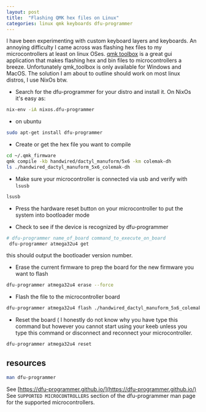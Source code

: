 ```yaml
---
layout: post
title:  "Flashing QMK hex files on Linux"
categories: linux qmk keyboards dfu-programmer 
---
```


I have been experimenting with custom keyboard layers and keyboards. An annoying difficulty I came across was flashing hex files to my microcontrollers at least on linux OSes. [qmk toolbox](https://github.com/qmk/qmk_toolbox) is a great gui application that makes flashing hex and bin files to microcontrollers a breeze. Unfortunately qmk_toolbox  is only available for Windows and MacOS. The solution I am about to outline should work on most linux distros, I use NixOs btw.

- Search for the dfu-programmer for your distro and install it. On NixOs it's easy as:
```bash
nix-env -iA nixos.dfu-programmer
```

- on ubuntu
```bash
sudo apt-get install dfu-programmer 
```

- Create or get the hex file you want to compile
```bash
cd ~/.qmk_firmware
qmk compile -kb handwired/dactyl_manuform/5x6 -km colemak-dh
ls ./handwired_dactyl_manuform_5x6_colemak-dh
```

- Make sure your microcontroller is connected via usb and verify with `lsusb`
```bash
lsusb
```

- Press the hardware reset button on your microcontroller to put the system into bootloader mode

- Check to see if the device is recognized by dfu-programmer
```bash
# dfu-programmer name_of_board command_to_execute_on_board
 dfu-programmer atmega32u4 get
```
this should output the bootloader version number.

- Erase the current firmware to prep the board for the new firmware you want to flash
```bash
dfu-programmer atmega32u4 erase --force 
```
- Flash the file to the microcontroller board
```bash
dfu-programmer atmega32u4 flash ./handwired_dactyl_manuform_5x6_colemak-dh.hex 
```

- Reset the board ( I honestly do not know why you have type this command but however you cannot start using your keeb unless you type this command or disconnect and reconnect your microcontroller.
```bash
dfu-programmer atmega32u4 reset
```

## resources
```bash
man dfu-programmer
```
See [https://dfu-programmer.github.io/](https://dfu-programmer.github.io/)  
See `SUPPORTED MICROCONTROLLERS` section of the dfu-programmer man page for the supported microcontrollers. 

